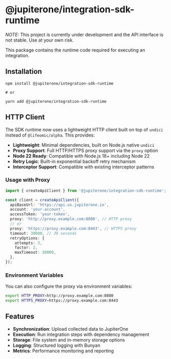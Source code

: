 # @jupiterone/integration-sdk-runtime

_NOTE:_ This project is currently under development and the API interface is not
stable. Use at your own risk.

This package contains the runtime code required for executing an integration.

## Installation

```
npm install @jupiterone/integration-sdk-runtime

# or

yarn add @jupiterone/integration-sdk-runtime
```

## HTTP Client

The SDK runtime now uses a lightweight HTTP client built on top of `undici`
instead of `@lifeomic/alpha`. This provides:

- **Lightweight**: Minimal dependencies, built on Node.js native `undici`
- **Proxy Support**: Full HTTP/HTTPS proxy support via the `proxy` option
- **Node 22 Ready**: Compatible with Node.js 18+ including Node 22
- **Retry Logic**: Built-in exponential backoff retry mechanism
- **Interceptor Support**: Compatible with existing interceptor patterns

### Usage with Proxy

```typescript
import { createApiClient } from '@jupiterone/integration-sdk-runtime';

const client = createApiClient({
  apiBaseUrl: 'https://api.us.jupiterone.io',
  account: 'your-account',
  accessToken: 'your-token',
  proxy: 'http://proxy.example.com:8080', // HTTP proxy
  // or
  proxy: 'https://proxy.example.com:8443', // HTTPS proxy
  timeout: 30000, // 30 seconds
  retryOptions: {
    attempts: 3,
    factor: 2,
    maxTimeout: 30000,
  },
});
```

### Environment Variables

You can also configure the proxy via environment variables:

```bash
export HTTP_PROXY=http://proxy.example.com:8080
export HTTPS_PROXY=https://proxy.example.com:8443
```

## Features

- **Synchronization**: Upload collected data to JupiterOne
- **Execution**: Run integration steps with dependency management
- **Storage**: File system and in-memory storage options
- **Logging**: Structured logging with Bunyan
- **Metrics**: Performance monitoring and reporting
